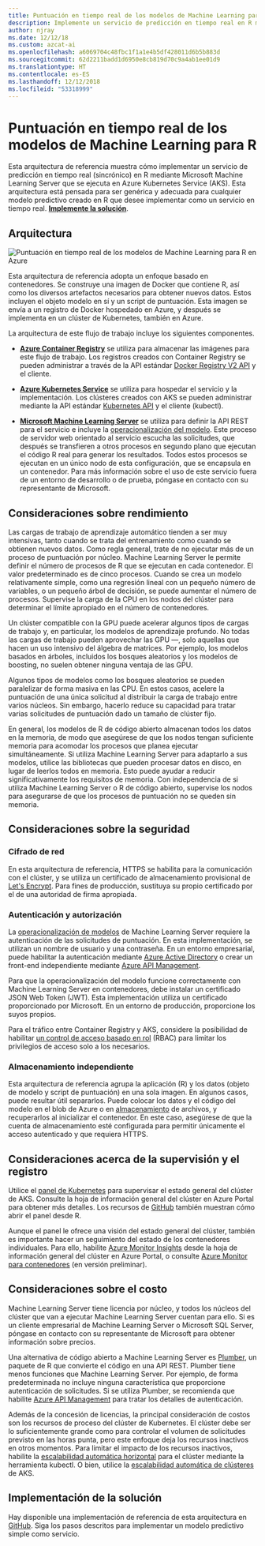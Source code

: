 ```yaml
---
title: Puntuación en tiempo real de los modelos de Machine Learning para R
description: Implemente un servicio de predicción en tiempo real en R mediante una instancia de Machine Learning Server que se ejecuta en Azure Kubernetes Service (AKS).
author: njray
ms.date: 12/12/18
ms.custom: azcat-ai
ms.openlocfilehash: a6069704c48fbc1f1a1e4b5df428011d6b5b883d
ms.sourcegitcommit: 62d2211badd1d6950e8cb819d70c9a4ab1ee01d9
ms.translationtype: HT
ms.contentlocale: es-ES
ms.lasthandoff: 12/12/2018
ms.locfileid: "53318999"
---
```

# <a name="real-time-scoring-of-r-machine-learning-models"></a>Puntuación en tiempo real de los modelos de Machine Learning para R

Esta arquitectura de referencia muestra cómo implementar un servicio de predicción en tiempo real (sincrónico) en R mediante Microsoft Machine Learning Server que se ejecuta en Azure Kubernetes Service (AKS). Esta arquitectura está pensada para ser genérica y adecuada para cualquier modelo predictivo creado en R que desee implementar como un servicio en tiempo real. **[Implemente la solución][github]**.

## <a name="architecture"></a>Arquitectura

![Puntuación en tiempo real de los modelos de Machine Learning para R en Azure][0]

Esta arquitectura de referencia adopta un enfoque basado en contenedores. Se construye una imagen de Docker que contiene R, así como los diversos artefactos necesarios para obtener nuevos datos. Estos incluyen el objeto modelo en sí y un script de puntuación. Esta imagen se envía a un registro de Docker hospedado en Azure, y después se implementa en un clúster de Kubernetes, también en Azure.

La arquitectura de este flujo de trabajo incluye los siguientes componentes.

- **[Azure Container Registry][acr]** se utiliza para almacenar las imágenes para este flujo de trabajo. Los registros creados con Container Registry se pueden administrar a través de la API estándar [Docker Registry V2 API][docker] y el cliente.

- **[Azure Kubernetes Service][aks]** se utiliza para hospedar el servicio y la implementación. Los clústeres creados con AKS se pueden administrar mediante la API estándar [Kubernetes API][k-api] y el cliente (kubectl).

- **[Microsoft Machine Learning Server][mmls]** se utiliza para definir la API REST para el servicio e incluye la [operacionalización del modelo][operationalization]. Este proceso de servidor web orientado al servicio escucha las solicitudes, que después se transfieren a otros procesos en segundo plano que ejecutan el código R real para generar los resultados. Todos estos procesos se ejecutan en un único nodo de esta configuración, que se encapsula en un contenedor. Para más información sobre el uso de este servicio fuera de un entorno de desarrollo o de prueba, póngase en contacto con su representante de Microsoft.

## <a name="performance-considerations"></a>Consideraciones sobre rendimiento

Las cargas de trabajo de aprendizaje automático tienden a ser muy intensivas, tanto cuando se trata del entrenamiento como cuando se obtienen nuevos datos. Como regla general, trate de no ejecutar más de un proceso de puntuación por núcleo. Machine Learning Server le permite definir el número de procesos de R que se ejecutan en cada contenedor. El valor predeterminado es de cinco procesos. Cuando se crea un modelo relativamente simple, como una regresión lineal con un pequeño número de variables, o un pequeño árbol de decisión, se puede aumentar el número de procesos. Supervise la carga de la CPU en los nodos del clúster para determinar el límite apropiado en el número de contenedores.

Un clúster compatible con la GPU puede acelerar algunos tipos de cargas de trabajo y, en particular, los modelos de aprendizaje profundo. No todas las cargas de trabajo pueden aprovechar las GPU &mdash;, solo aquellas que hacen un uso intensivo del álgebra de matrices. Por ejemplo, los modelos basados en árboles, incluidos los bosques aleatorios y los modelos de boosting, no suelen obtener ninguna ventaja de las GPU.

Algunos tipos de modelos como los bosques aleatorios se pueden paralelizar de forma masiva en las CPU. En estos casos, acelere la puntuación de una única solicitud al distribuir la carga de trabajo entre varios núcleos. Sin embargo, hacerlo reduce su capacidad para tratar varias solicitudes de puntuación dado un tamaño de clúster fijo.

En general, los modelos de R de código abierto almacenan todos los datos en la memoria, de modo que asegúrese de que los nodos tengan suficiente memoria para acomodar los procesos que planea ejecutar simultáneamente. Si utiliza Machine Learning Server para adaptarlo a sus modelos, utilice las bibliotecas que pueden procesar datos en disco, en lugar de leerlos todos en memoria. Esto puede ayudar a reducir significativamente los requisitos de memoria. Con independencia de si utiliza Machine Learning Server o R de código abierto, supervise los nodos para asegurarse de que los procesos de puntuación no se queden sin memoria.

## <a name="security-considerations"></a>Consideraciones sobre la seguridad

### <a name="network-encryption"></a>Cifrado de red

En esta arquitectura de referencia, HTTPS se habilita para la comunicación con el clúster, y se utiliza un certificado de almacenamiento provisional de [Let's Encrypt][encrypt]. Para fines de producción, sustituya su propio certificado por el de una autoridad de firma apropiada.

### <a name="authentication-and-authorization"></a>Autenticación y autorización

La [operacionalización de modelos][operationalization] de Machine Learning Server requiere la autenticación de las solicitudes de puntuación. En esta implementación, se utilizan un nombre de usuario y una contraseña. En un entorno empresarial, puede habilitar la autenticación mediante [Azure Active Directory][AAD] o crear un front-end independiente mediante [Azure API Management][API].

Para que la operacionalización del modelo funcione correctamente con Machine Learning Server en contenedores, debe instalar un certificado JSON Web Token (JWT). Esta implementación utiliza un certificado proporcionado por Microsoft. En un entorno de producción, proporcione los suyos propios.

Para el tráfico entre Container Registry y AKS, considere la posibilidad de habilitar [un control de acceso basado en rol][rbac] (RBAC) para limitar los privilegios de acceso solo a los necesarios. 

### <a name="separate-storage"></a>Almacenamiento independiente

Esta arquitectura de referencia agrupa la aplicación (R) y los datos (objeto de modelo y script de puntuación) en una sola imagen. En algunos casos, puede resultar útil separarlos. Puede colocar los datos y el código del modelo en el blob de Azure o en [almacenamiento][storage] de archivos, y recuperarlos al inicializar el contenedor. En este caso, asegúrese de que la cuenta de almacenamiento esté configurada para permitir únicamente el acceso autenticado y que requiera HTTPS.

## <a name="monitoring-and-logging-considerations"></a>Consideraciones acerca de la supervisión y el registro

Utilice el [panel de Kubernetes][dashboard] para supervisar el estado general del clúster de AKS. Consulte la hoja de información general del clúster en Azure Portal para obtener más detalles. Los recursos de [GitHub][github] también muestran cómo abrir el panel desde R.

Aunque el panel le ofrece una visión del estado general del clúster, también es importante hacer un seguimiento del estado de los contenedores individuales. Para ello, habilite [Azure Monitor Insights][monitor] desde la hoja de información general del clúster en Azure Portal, o consulte [Azure Monitor para contenedores][monitor-containers] (en versión preliminar).

## <a name="cost-considerations"></a>Consideraciones sobre el costo

Machine Learning Server tiene licencia por núcleo, y todos los núcleos del clúster que van a ejecutar Machine Learning Server cuentan para ello. Si es un cliente empresarial de Machine Learning Server o Microsoft SQL Server, póngase en contacto con su representante de Microsoft para obtener información sobre precios.

Una alternativa de código abierto a Machine Learning Server es [Plumber][plumber], un paquete de R que convierte el código en una API REST. Plumber tiene menos funciones que Machine Learning Server. Por ejemplo, de forma predeterminada no incluye ninguna característica que proporcione autenticación de solicitudes. Si se utiliza Plumber, se recomienda que habilite [Azure API Management][API] para tratar los detalles de autenticación.

Además de la concesión de licencias, la principal consideración de costos son los recursos de proceso del clúster de Kubernetes. El clúster debe ser lo suficientemente grande como para controlar el volumen de solicitudes previsto en las horas punta, pero este enfoque deja los recursos inactivos en otros momentos. Para limitar el impacto de los recursos inactivos, habilite la [escalabilidad automática horizontal][autoscaler] para el clúster mediante la herramienta kubectl. O bien, utilice la [escalabilidad automática de clústeres][cluster-autoscaler] de AKS.

## <a name="deploy-the-solution"></a>Implementación de la solución

Hay disponible una implementación de referencia de esta arquitectura en [GitHub][github]. Siga los pasos descritos para implementar un modelo predictivo simple como servicio.

<!-- links -->
[AAD]: /azure/active-directory/fundamentals/active-directory-whatis
[API]: /azure/api-management/api-management-key-concepts
[ACR]: /azure/container-registry/container-registry-intro
[AKS]: /azure/aks/intro-kubernetes
[autoscaler]: https://kubernetes.io/docs/tasks/run-application/horizontal-pod-autoscale/
[cluster-autoscaler]: /azure/aks/autoscaler
[monitor]: /azure/monitoring/monitoring-container-insights-overview
[dashboard]: /azure/aks/kubernetes-dashboard
[docker]: https://docs.docker.com/registry/spec/api/
[encrypt]: https://letsencrypt.org/
[gitHub]: https://github.com/Azure/RealtimeRDeployment
[K-API]: https://kubernetes.io/docs/reference/
[MMLS]: /machine-learning-server/what-is-machine-learning-server
[monitor-containers]: /azure/azure-monitor/insights/container-insights-overview
[operationalization]: /machine-learning-server/what-is-operationalization
[plumber]: https://www.rplumber.io
[RBAC]: /azure/role-based-access-control/overview
[storage]: /azure/storage/common/storage-introduction
[0]: ./_images/realtime-scoring-r.png
